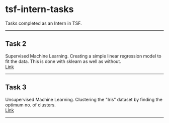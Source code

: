 # tsf-intern-tasks
Tasks completed as an Intern in TSF.

---

## Task 2
Supervised Machine Learning. Creating a simple linear regression model to fit the data. This is done with sklearn as well as without.  
[Link](./Task2)

---

## Task 3
Unsupervised Machine Learning. Clustering the "Iris" dataset by finding the optimum no. of clusters.  
[Link](./Task3)

---
